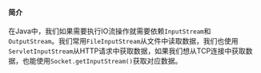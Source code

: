 #### 简介
在Java中，我们如果需要执行IO流操作就需要依赖`InputStream`和`OutputStream`。我们常用`FileInputStream`从文件中读取数据，我们也使用`ServletInputStream`从HTTP请求中获取数据，如果我们想从TCP连接中获取数据，也能使用`Socket.getInputStream()`获取对应数据。

